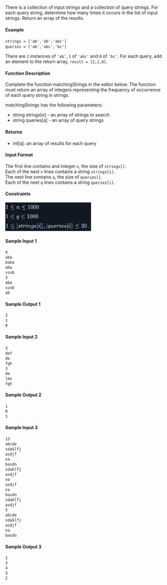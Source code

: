 There is a collection of input strings and a collection of query strings. For each query string, determine how many times it occurs in the list of input strings. Return an array of the results.

#### **Example**

`strings = ['ab','ab','abc']`
<br>
`queries = ['ab','abc','bc']`

There are `2` instances of `'ab'`, `1` of `'abc'` and `0` of `'bc'`. For each query, add an element to the return array, `result = [2,1,0]`.

#### **Function Description**

Complete the function matchingStrings in the editor below. The function must return an array of integers representing the frequency of occurrence of each query string in strings.

matchingStrings has the following parameters:

- string strings[n] - an array of strings to search
- string queries[q] - an array of query strings

#### **Returns**

- int[q]: an array of results for each query

#### **Input Format**

The first line contains and integer `n`, the size of `strings[]`.<br>
Each of the next `n` lines contains a string `strings[i]`.<br>
The next line contains `q`, the size of `queries[]`.<br>
Each of the next `q` lines contains a string `queries[i]`.

#### **Constraints**
<img src="images/constraints.png" alt="constraints" height="90rem">

#### **Sample Input 1**
```
4
aba
baba
aba
xzxb
3
aba
xzxb
ab
```

#### **Sample Output 1**
```
2
1
0
```

#### **Sample Input 2**

```
3
def
de
fgh
3
de
lmn
fgh
```

#### **Sample Output 2**
```
1
0
1
```

#### **Sample Input 3**

```
13
abcde
sdaklfj
asdjf
na
basdn
sdaklfj
asdjf
na
asdjf
na
basdn
sdaklfj
asdjf
5
abcde
sdaklfj
asdjf
na
basdn
```

#### **Sample Output 3**
```
1
3
4
3
2
```